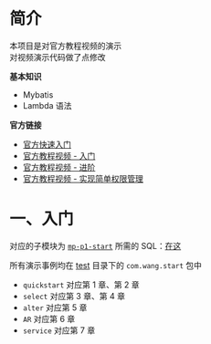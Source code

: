 # 简介
本项目是对官方教程视频的演示<br/>
对视频演示代码做了点修改

**基本知识**
* Mybatis
* Lambda 语法

**官方链接**

*   [官方快速入门](https://baomidou.com/pages/24112f/#%E7%89%B9%E6%80%A7)
*   [官方教程视频 - 入门](https://www.imooc.com/learn/1130)
*   [官方教程视频 - 进阶](https://www.imooc.com/learn/1171)
*   [官方教程视频 - 实现简单权限管理](https://www.imooc.com/learn/1294)

# 一、入门
对应的子模块为 [`mp-p1-start`](mp-01-start)
所需的 SQL：[在这](mp-01-start/start.sql)

所有演示事例均在 [test](mp-01-start/src/test) 目录下的 `com.wang.start` 包中

* `quickstart` 对应第 1 章、第 2 章
*   `select` 对应第 3 章、第 4 章
*   `alter` 对应第 5 章
*   `AR` 对应第 6 章
*   `service` 对应第 7 章

